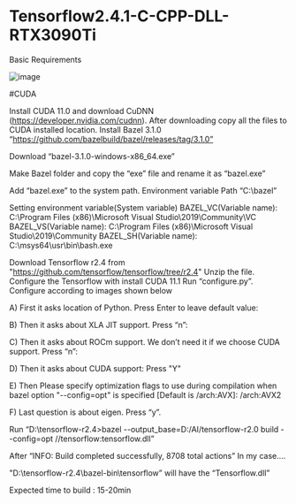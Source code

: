# Tensorflow2.4.1-C-CPP-DLL-RTX3090Ti

Basic Requirements

![image](https://user-images.githubusercontent.com/20577227/114127659-9c540300-9935-11eb-83ca-20cf7a83fc27.png)


#CUDA

 Install CUDA 11.0 and download CuDNN (https://developer.nvidia.com/cudnn). After downloading copy all the files to CUDA installed location. 
 Install Bazel 3.1.0 “https://github.com/bazelbuild/bazel/releases/tag/3.1.0”
 
Download “bazel-3.1.0-windows-x86_64.exe”

Make Bazel folder and copy the “exe” file and rename it as “bazel.exe”

Add “bazel.exe” to the system path. Environment variable Path “C:\bazel”

Setting environment variable(System variable)
BAZEL_VC(Variable name): C:\Program Files (x86)\Microsoft Visual Studio\2019\Community\VC
BAZEL_VS(Variable name): C:\Program Files (x86)\Microsoft Visual Studio\2019\Community
BAZEL_SH(Variable name): C:\msys64\usr\bin\bash.exe

Download Tensorflow r2.4 from "https://github.com/tensorflow/tensorflow/tree/r2.4"
Unzip the file.
Configure the Tensorflow with install CUDA 11.1
Run “configure.py”. Configure according to images shown below

   A) First it asks location of Python. Press Enter to leave default value:

   B) Then it asks about XLA JIT support. Press “n”:

   C) Then it asks about ROCm support. We don’t need it if we choose CUDA support. Press “n”:

   D) Then it asks about CUDA support: Press "Y"

   E) Then Please specify optimization flags to use during compilation when bazel option "--config=opt" is specified [Default is /arch:AVX]: /arch:AVX2

   F) Last question is about eigen. Press “y”.

Run “D:\tensorflow-r2.4>bazel --output_base=D:/AI/tensorflow-r2.0 build --config=opt //tensorflow:tensorflow.dll”

After “INFO: Build completed successfully, 8708 total actions” In my case....

"D:\tensorflow-r2.4\bazel-bin\tensorflow” will have the “Tensorflow.dll”

Expected time to build : 15-20min
